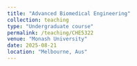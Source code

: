 ```yaml
---
title: "Advanced Biomedical Engineering"
collection: teaching
type: "Undergraduate course"
permalink: /teaching/CHE5322
venue: "Monash University"
date: 2025-08-21
location: "Melbourne, Aus"
---
```

